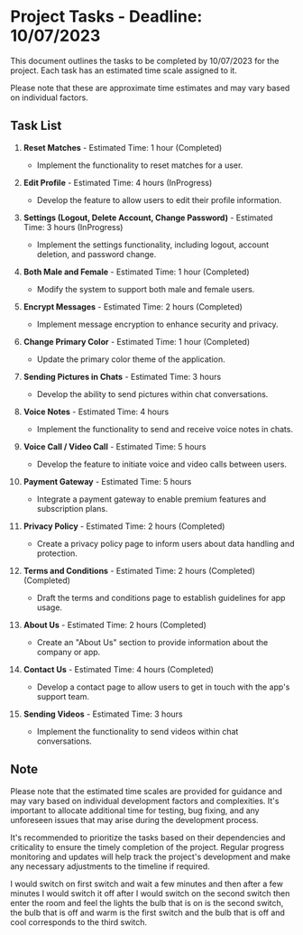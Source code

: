 # Project Tasks - Deadline: 10/07/2023

This document outlines the tasks to be completed by 10/07/2023 for the project. Each task has an estimated time scale assigned to it. 

Please note that these are approximate time estimates and may vary based on individual factors. 

## Task List

1. **Reset Matches** - Estimated Time: 1 hour (Completed)
   - Implement the functionality to reset matches for a user.

2. **Edit Profile** - Estimated Time: 4 hours (InProgress)
   - Develop the feature to allow users to edit their profile information.

3. **Settings (Logout, Delete Account, Change Password)** - Estimated Time: 3 hours (InProgress)
   - Implement the settings functionality, including logout, account deletion, and password change.

4. **Both Male and Female** - Estimated Time: 1 hour (Completed)
   - Modify the system to support both male and female users.

5. **Encrypt Messages** - Estimated Time: 2 hours (Completed)
   - Implement message encryption to enhance security and privacy.

6. **Change Primary Color** - Estimated Time: 1 hour (Completed)
   - Update the primary color theme of the application.

7. **Sending Pictures in Chats** - Estimated Time: 3 hours
   - Develop the ability to send pictures within chat conversations.

8. **Voice Notes** - Estimated Time: 4 hours
   - Implement the functionality to send and receive voice notes in chats.

9. **Voice Call / Video Call** - Estimated Time: 5 hours
   - Develop the feature to initiate voice and video calls between users.

10. **Payment Gateway** - Estimated Time: 5 hours
    - Integrate a payment gateway to enable premium features and subscription plans.

11. **Privacy Policy** - Estimated Time: 2 hours (Completed)
    - Create a privacy policy page to inform users about data handling and protection.

12. **Terms and Conditions** - Estimated Time: 2 hours (Completed)
(Completed)
    - Draft the terms and conditions page to establish guidelines for app usage.

13. **About Us** - Estimated Time: 2 hours (Completed)
    - Create an "About Us" section to provide information about the company or app.

14. **Contact Us** - Estimated Time: 4 hours (Completed)
    - Develop a contact page to allow users to get in touch with the app's support team.

15. **Sending Videos** - Estimated Time: 3 hours
    - Implement the functionality to send videos within chat conversations.

## Note
Please note that the estimated time scales are provided for guidance and may vary based on individual development factors and complexities. It's important to allocate additional time for testing, bug fixing, and any unforeseen issues that may arise during the development process.

It's recommended to prioritize the tasks based on their dependencies and criticality to ensure the timely completion of the project. Regular progress monitoring and updates will help track the project's development and make any necessary adjustments to the timeline if required.
 


I would switch on first switch and wait a few minutes and then after a few minutes I would switch it off after I would switch on the second switch then enter the room and feel the lights the bulb that is on is the second switch, the bulb that is off and warm is the first switch and the bulb that is off and cool corresponds to the third switch.